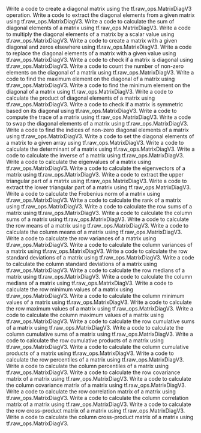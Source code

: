 Write a code to create a diagonal matrix using the tf.raw_ops.MatrixDiagV3 operation.
Write a code to extract the diagonal elements from a given matrix using tf.raw_ops.MatrixDiagV3.
Write a code to calculate the sum of diagonal elements of a matrix using tf.raw_ops.MatrixDiagV3.
Write a code to multiply the diagonal elements of a matrix by a scalar value using tf.raw_ops.MatrixDiagV3.
Write a code to create a matrix with a given diagonal and zeros elsewhere using tf.raw_ops.MatrixDiagV3.
Write a code to replace the diagonal elements of a matrix with a given value using tf.raw_ops.MatrixDiagV3.
Write a code to check if a matrix is diagonal using tf.raw_ops.MatrixDiagV3.
Write a code to count the number of non-zero elements on the diagonal of a matrix using tf.raw_ops.MatrixDiagV3.
Write a code to find the maximum element on the diagonal of a matrix using tf.raw_ops.MatrixDiagV3.
Write a code to find the minimum element on the diagonal of a matrix using tf.raw_ops.MatrixDiagV3.
Write a code to calculate the product of diagonal elements of a matrix using tf.raw_ops.MatrixDiagV3.
Write a code to check if a matrix is symmetric based on its diagonal using tf.raw_ops.MatrixDiagV3.
Write a code to compute the trace of a matrix using tf.raw_ops.MatrixDiagV3.
Write a code to swap the diagonal elements of a matrix using tf.raw_ops.MatrixDiagV3.
Write a code to find the indices of non-zero diagonal elements of a matrix using tf.raw_ops.MatrixDiagV3.
Write a code to set the diagonal elements of a matrix to a given array using tf.raw_ops.MatrixDiagV3.
Write a code to calculate the determinant of a matrix using tf.raw_ops.MatrixDiagV3.
Write a code to calculate the inverse of a matrix using tf.raw_ops.MatrixDiagV3.
Write a code to calculate the eigenvalues of a matrix using tf.raw_ops.MatrixDiagV3.
Write a code to calculate the eigenvectors of a matrix using tf.raw_ops.MatrixDiagV3.
Write a code to extract the upper triangular part of a matrix using tf.raw_ops.MatrixDiagV3.
Write a code to extract the lower triangular part of a matrix using tf.raw_ops.MatrixDiagV3.
Write a code to calculate the Frobenius norm of a matrix using tf.raw_ops.MatrixDiagV3.
Write a code to calculate the rank of a matrix using tf.raw_ops.MatrixDiagV3.
Write a code to calculate the row sums of a matrix using tf.raw_ops.MatrixDiagV3.
Write a code to calculate the column sums of a matrix using tf.raw_ops.MatrixDiagV3.
Write a code to calculate the row means of a matrix using tf.raw_ops.MatrixDiagV3.
Write a code to calculate the column means of a matrix using tf.raw_ops.MatrixDiagV3.
Write a code to calculate the row variances of a matrix using tf.raw_ops.MatrixDiagV3.
Write a code to calculate the column variances of a matrix using tf.raw_ops.MatrixDiagV3.
Write a code to calculate the row standard deviations of a matrix using tf.raw_ops.MatrixDiagV3.
Write a code to calculate the column standard deviations of a matrix using tf.raw_ops.MatrixDiagV3.
Write a code to calculate the row medians of a matrix using tf.raw_ops.MatrixDiagV3.
Write a code to calculate the column medians of a matrix using tf.raw_ops.MatrixDiagV3.
Write a code to calculate the row minimum values of a matrix using tf.raw_ops.MatrixDiagV3.
Write a code to calculate the column minimum values of a matrix using tf.raw_ops.MatrixDiagV3.
Write a code to calculate the row maximum values of a matrix using tf.raw_ops.MatrixDiagV3.
Write a code to calculate the column maximum values of a matrix using tf.raw_ops.MatrixDiagV3.
Write a code to calculate the row cumulative sums of a matrix using tf.raw_ops.MatrixDiagV3.
Write a code to calculate the column cumulative sums of a matrix using tf.raw_ops.MatrixDiagV3.
Write a code to calculate the row cumulative products of a matrix using tf.raw_ops.MatrixDiagV3.
Write a code to calculate the column cumulative products of a matrix using tf.raw_ops.MatrixDiagV3.
Write a code to calculate the row percentiles of a matrix using tf.raw_ops.MatrixDiagV3.
Write a code to calculate the column percentiles of a matrix using tf.raw_ops.MatrixDiagV3.
Write a code to calculate the row covariance matrix of a matrix using tf.raw_ops.MatrixDiagV3.
Write a code to calculate the column covariance matrix of a matrix using tf.raw_ops.MatrixDiagV3.
Write a code to calculate the row correlation matrix of a matrix using tf.raw_ops.MatrixDiagV3.
Write a code to calculate the column correlation matrix of a matrix using tf.raw_ops.MatrixDiagV3.
Write a code to calculate the row cross-product matrix of a matrix using tf.raw_ops.MatrixDiagV3.
Write a code to calculate the column cross-product matrix of a matrix using tf.raw_ops.MatrixDiagV3.